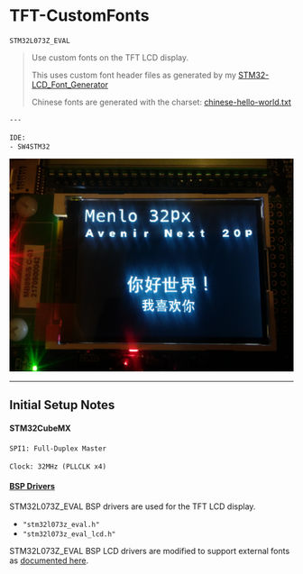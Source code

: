 # TFT-CustomFonts

	STM32L073Z_EVAL


> Use custom fonts on the TFT LCD display.  
>
> This uses custom font header files as generated by my [STM32-LCD_Font_Generator](https://github.com/zst-embedded/STM32-LCD_Font_Generator)
>
> Chinese fonts are generated with the charset: [chinese-hello-world.txt](chinese-hello-world.txt)

	---
	
	IDE:
	- SW4STM32

![preview.jpg](preview.jpg)

---

## Initial Setup Notes

#### STM32CubeMX

    SPI1: Full-Duplex Master

    Clock: 32MHz (PLLCLK x4)


#### [BSP Drivers](../../additional/setup.md)

STM32L073Z_EVAL BSP drivers are used for the TFT LCD display.

- `"stm32l073z_eval.h"`
- `"stm32l073z_eval_lcd.h"`

STM32L073Z_EVAL BSP LCD drivers are modified to support external fonts as [documented here](https://github.com/zst-embedded/STM32-LCD_Font_Generator).
